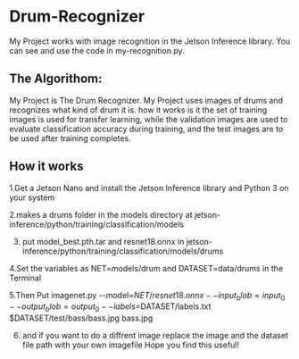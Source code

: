 # Drum-Recognizer
My Project works with image recognition in the Jetson Inference library. You can see and use the code in my-recognition.py.

## The Algorithom:
My Project is The Drum Recognizer. My Project uses images of drums and recognizes what kind of drum it is. how it works is it the set of training images is used for transfer learning, while the validation images are used to evaluate classification accuracy during training, and the test images are to be used after training completes.

## How it works
  
  1.Get a Jetson Nano and install the Jetson Inference library and Python 3 on your system
  
  2.makes a drums folder in the models directory at jetson-inference/python/training/classification/models
  
  3. put model_best.pth.tar and resnet18.onnx in jetson-inference/python/training/classification/models/drums
  
  4.Set the variables as NET=models/drum and DATASET=data/drums in the Terminal
  
  5.Then Put imagenet.py --model=$NET/resnet18.onnx --input_blob=input_0 --output_blob=output_0 --labels=$DATASET/labels.txt $DATASET/test/bass/bass.jpg bass.jpg 
  
  6. and if you want to do a diffrent image replace the image and the dataset file path with your own imagefile 
Hope you find this useful!
